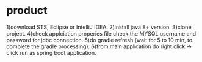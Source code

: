 # product
1)download STS, Eclipse or IntelliJ IDEA.
2)install java 8+ version.
3)clone project.
4)check applciation properies file check the MYSQL username and password for jdbc connection.
5)do gradle refresh (wait for 5 to 10 min, to complete the gradle processing).
6)from main application do right click -> click run as spring boot application.

